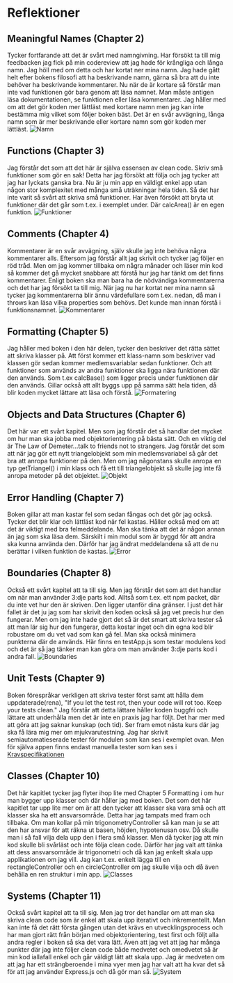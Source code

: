 # Reflektioner
## Meaningful Names (Chapter 2)
Tycker fortfarande att det är svårt med namngivning. Har försökt ta till mig feedbacken jag fick på min codereview att jag hade för krångliga och långa namn. Jag höll med om detta och har kortat ner mina namn. Jag hade gått helt efter bokens filosofi att ha beskrivande namn, gärna så bra att du inte behöver ha beskrivande kommentarer. Nu när de är kortare så förstår man inte vad funktionen gör bara genom att läsa namnet. Man måste antigen läsa dokumentationen, se funktionen eller läsa kommentarer. Jag håller med om att det gör koden mer lättläst med kortare namn men jag kan inte bestämma mig vilket som följer boken bäst. Det är en svår avvägning, långa namn som är mer beskrivande eller kortare namn som gör koden mer lättläst.
![Namn](public/img/Namn.png)

## Functions (Chapter 3)
Jag förstår det som att det här är själva essensen av clean code. Skriv små funktioner som gör en sak! Detta har jag försökt att följa och jag tycker att jag har lyckats ganska bra. Nu är ju min app en väldigt enkel app utan någon stor komplexitet med många små uträkningar hela tiden. Så det har inte varit så svårt att skriva små funktioner. Har även försökt att bryta ut funktioner där det går som t.ex. i exemplet under. Där calcArea() är en egen funktion.
![Funktioner](public/img/Function.png)

## Comments (Chapter 4)
Kommentarer är en svår avvägning, själv skulle jag inte behöva några kommentarer alls. Eftersom jag förstår allt jag skrivit och tycker jag följer en röd tråd. Men om jag kommer tillbaka om några månader och läser min kod så kommer det gå mycket snabbare att förstå hur jag har tänkt om det finns kommentarer. Enligt boken ska man bara ha de nödvändiga kommentarerna och det har jag försökt ta till mig. När jag nu har kortat ner mina namn så tycker jag kommentarerna blir ännu värdefullare som t.ex. nedan, då man i throws kan läsa vilka properties som behövs. Det kunde man innan förstå i funktionsnamnet.
![Kommentarer](public/img/Comments.png)

## Formatting (Chapter 5)
Jag håller med boken i den här delen, tycker den beskriver det rätta sättet att skriva klasser på. Att först kommer ett klass-namn som beskriver vad klassen gör sedan kommer medlemsvariablar sedan funktioner. Och att funktioner som används av andra funktioner ska ligga nära funktionen där den används. Som t.ex calcBase() som ligger precis under funktionen där den används. Gillar också att allt byggs upp på samma sätt hela tiden, då blir koden mycket lättare att läsa och förstå.
![Formatering](public/img/Formatting.png)

## Objects and Data Structures (Chapter 6)
Det här var ett svårt kapitel. Men som jag förstår det så handlar det mycket om hur man ska jobba med objektorientering på bästa sätt. Och en viktig del är The Law of Demeter...talk to friends not to strangers. Jag förstår det som att när jag gör ett nytt triangelobjekt som min medlemsvariabel så går det bra att anropa funktioner på den. Men om jag någonstans skulle anropa en typ getTriangel() i min klass och få ett till triangelobjekt så skulle jag inte få anropa metoder på det objektet.
![Objekt](public/img/Objects.png)

## Error Handling (Chapter 7)
Boken gillar att man kastar fel som sedan fångas och det gör jag också. Tycker det blir klar och lättläst kod när fel kastas. Håller också med om att det är viktigt med bra felmeddelande. Man ska tänka att det är någon annan än jag som ska läsa dem. Särskilt i min modul som är byggd för att andra ska kunna använda den. Därför har jag ändrat meddelandena så att de nu berättar i vilken funktion de kastas.
![Error](public/img/Error.png)

## Boundaries (Chapter 8)
Också ett svårt kapitel att ta till sig. Men jag förstår det som att det handlar om när man använder 3:dje parts kod. Alltså som t.ex. ett npm packet, där du inte vet hur den är skriven. Den ligger utanför dina gränser. I just det här fallet är det ju jag som har skrivit den koden också så jag vet precis hur den fungerar. Men om jag inte hade gjort det så är det smart att skriva tester så att man lär sig hur den fungerar, detta kostar inget och din egna kod blir robustare om du vet vad som kan gå fel. Man ska också minimera punkterna där de används. Här finns en testApp.js som testar modulens kod och det är så jag tänker man kan göra om man använder 3:dje parts kod i andra fall.
![Boundaries](public/img/Boundaries.png)

## Unit Tests (Chapter 9)
Boken förespråkar verkligen att skriva tester först samt att hålla dem uppdaterade(rena), "If you let the test rot, then your code will rot too. Keep your tests clean." Jag förstår att detta lättare håller koden buggfri och lättare att underhålla men det är inte en praxis jag har följt. Det har mer med att göra att jag saknar kunskap (och tid). Ser fram emot nästa kurs där jag ska få lära mig mer om mjukvarutestning. Jag har skrivit semiautomatieserade tester för modulen som kan ses i exemplet ovan. Men för själva appen finns endast manuella tester som kan ses i [Kravspecifikationen](/Kravspecifikation.md)

## Classes (Chapter 10)
Det här kapitlet tycker jag flyter ihop lite med Chapter 5 Formatting i om hur man bygger upp klasser och där håller jag med boken. Det som det här kapitlet tar upp lite mer om är att den tycker att klasser ska vara små och att klasser ska ha ett ansvarsområde. Detta har jag tampats med fram och tillbaka. Om man kollar på min trigonometryController så kan man ju se att den har ansvar för att räkna ut basen, höjden, hypotenusan osv. Då skulle man i så fall vilja dela upp den i flera små klasser. Men då tycker jag att min kod skulle bli svårläst och inte följa clean code. Därför har jag valt att tänka att dess ansvarsområde är trigonometri och då kan jag enkelt skala upp applikationen om jag vill. Jag kan t.ex. enkelt lägga till en rectangleController och en circleController om jag skulle vilja och då även behålla en ren struktur i min app. 
![Classes](public/img/Classes.png)

## Systems (Chapter 11)
Också svårt kapitel att ta till sig. Men jag tror det handlar om att man ska skriva clean code som är enkel att skala upp iterativt och inkrementellt. Man kan inte få det rätt första gången utan det krävs en utvecklingsprocess och har man gjort rätt från början med objektorientering, test first och följt alla andra regler i boken så ska det vara lätt. Även att jag vet att jag har många punkter där jag inte följer clean code både medvetet och omedvetet så är min kod iallafall enkel och går väldigt lätt att skala upp. Jag är medveten om att jag har ett strängberoende i mina vyer men jag har valt att ha kvar det så för att jag använder Express.js och då gör man så.
![System](public/img/Systems.png)